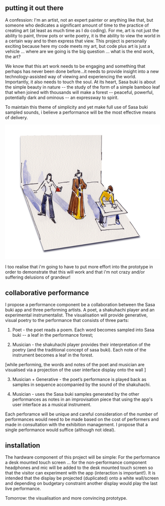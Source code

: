 ﻿## putting it out there

A confession:  I'm an artist, not an expert painter or anything like that, but someone who dedicates a significant amount of time to the practice of creating art (at least as much time as I do coding).  For me, art is not just the ability to paint, throw pots or write poetry, it is the ability to view the world in a certain way and to then express that view.  This project is personally exciting because here my code meets my art, but code plus art is just a vehicle ... where are we going is the big question ... what is the end work, the art? 

We know that this art work needs to be engaging and something that perhaps has never been done before...it needs to provide insight into a new technology-assisted way of viewing and experiencing the world. Importantly, it also needs to touch the soul.  At its heart, Sasa buki is about the simple beauty in nature -- the study of the form of a simple bamboo leaf that when joined with thousands will make a forest -- peaceful, powerful, potentially dark and ominous -- an expressway to spirit.

To maintain this theme of simplicity and yet make full use of Sasa buki sampled sounds, i believe a performance will be the most effective means of delivery.

![the performance](../project_images/performance.png?raw=true "Sasa buki performance")

I too realise that i'm going to have to put more effort into the prototype in order to demonstrate that this will work and that i'm not crazy and/or suffering delusions of grandeur!

## collaborative performance

I propose a performance component be a collaboration between the Sasa buki app and three performing artists. A poet, a shakuhachi player and an experimental instrumentalist.  The visualisation will provide generative, visual poetry to the performance that consists of three parts:

1. Poet - the poet reads a poem. Each word becomes sampled into Sasa buki -- a leaf in the performance forest; 

2. Musician - the shakuhachi player provides their interpretation of the poetry (and the traditional concept of sasa buki).  Each note of the instrument becomes a leaf in the forest.

[while performing,  the words and notes of the poet and musician are visualised via a projection of the user interface display onto the wall  ]

3. Musician + Generative - the poet’s performance is played back as samples in sequence accompanied by the sound of the shakuhachi. 

4. Musician - uses the Sasa buki samples generated by the other performances as notes in an improvisation piece that using the app's user interface as a musical instrument. 

Each perforamce will be unique and careful consideration of the number of performances would need to be made based on the cost of performers and made in consultation with the exhibition management. I propose that a single performance would suffice (although not ideal).

## installation

The hardware component of this project will be simple: For the performance a desk mounted touch screen ... for the non-performance component headphones and mic will be added to the desk mounted touch screen so that the visitor can experiment with the app (interaction is important!). It is intended that the display be projected (duplicated) onto a white wall/screen and depending on budgetary constraint another display would play the last live performance.

Tomorrow: the visualisation and more convincing prototype.









